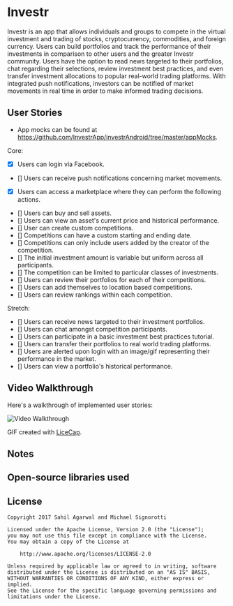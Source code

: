 # Investr

Investr is an app that allows individuals and groups to compete in the virtual investment and trading of stocks, cryptocurrency, commodities, and foreign currency. Users can build portfolios and track the performance of their investments in comparison to other users and the greater Investr community. Users have the option to read news targeted to their portfolios, chat regarding their selections, review investment best practices, and even transfer investment allocations to popular real-world trading platforms. With integrated push notifications, investors can be notified of market movements in real time in order to make informed trading decisions.

## User Stories

* App mocks can be found at https://github.com/InvestrApp/investrAndroid/tree/master/appMocks.

Core:

* [x] Users can login via Facebook.
* [] Users can receive push notifications concerning market movements.
* [x] Users can access a marketplace where they can perform the following actions.
* [] Users can buy and sell assets.
* [] Users can view an asset's current price and historical performance.
* [] User can create custom competitions.
* [] Competitions can have a custom starting and ending date.
* [] Competitions can only include users added by the creator of the competition.
* [] The initial investment amount is variable but uniform across all participants.
* [] The competition can be limited to particular classes of investments.
* [] Users can review their portfolios for each of their competitions.
* [] Users can add themselves to location based competitions.
* [] Users can review rankings within each competition.

Stretch: 
* [] Users can receive news targeted to their investment portfolios.
* [] Users can chat amongst competition participants.
* [] Users can participate in a basic investment best practices tutorial.
* [] Users can transfer their portfolios to real world trading platforms.
* [] Users are alerted upon login with an image/gif representing their performance in the market.
* [] Users can view a portfolio's historical performance.

## Video Walkthrough

Here's a walkthrough of implemented user stories:

<img src='https://i.imgur.com/nUGpN2q.gif' title='Video Walkthrough' width='' alt='Video Walkthrough' />

GIF created with [LiceCap](http://www.cockos.com/licecap/).

## Notes

## Open-source libraries used

## License


    Copyright 2017 Sahil Agarwal and Michael Signorotti

    Licensed under the Apache License, Version 2.0 (the "License");
    you may not use this file except in compliance with the License.
    You may obtain a copy of the License at

        http://www.apache.org/licenses/LICENSE-2.0

    Unless required by applicable law or agreed to in writing, software
    distributed under the License is distributed on an "AS IS" BASIS,
    WITHOUT WARRANTIES OR CONDITIONS OF ANY KIND, either express or implied.
    See the License for the specific language governing permissions and
    limitations under the License.